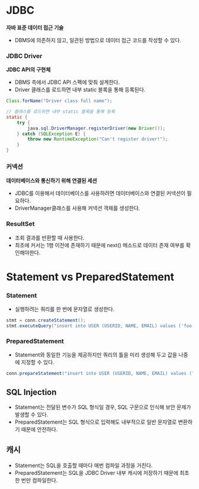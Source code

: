 # JDBC

**자바 표준 데이터 접근 기술** 

* DBMS에 의존하지 않고, 일관된 방법으로 데이터 접근 코드를 작성할 수 있다.

### JDBC Driver

**JDBC API의 구현체**

* DBMS 측에서 JDBC API 스펙에 맞춰 설계한다.
* Driver 클래스를 로드하면 내부 static 블록을 통해 등록된다.

```java
Class.forName("Driver class full name");

// 클래스를 로드하면 내부 static 블록을 통해 등록
static {
    try {
        java.sql.DriverManager.registerDriver(new Driver());
    } catch (SQLException E) {
        throw new RuntimeException("Can't register driver!");
    }
}
```

### 커넥션

**데이터베이스와 통신하기 위해 연결된 세션**

* JDBC를 이용해서 데이터베이스를 사용하려면 데이터베이스와 연결된 커넥션이 필요하다.
* DriverManager클래스를 사용해 커넥션 객체를 생성한다.

### ResultSet

* 조회 결과를 반환할 때 사용한다.
* 최초에 커서는 1행 이전에 존재하기 때문에 next() 메소드로 데이터 존재 여부를 확인해야한다.

# Statement vs PreparedStatement

### Statement

* 실행하려는 쿼리를 한 번에 문자열로 생성한다.

```java
stmt = conn.createStatement();
stmt.executeQuery("insert into USER (USERID, NAME, EMAIL) values ('foo', 'bar', 'foo@bar')");
```

### PreparedStatement

* Statement와 동일한 기능을 제공하지만 쿼리의 틀을 미리 생성해 두고 값을 나중에 지정할 수 있다.

```java
conn.prepareStatement("insert into USER (USERID, NAME, EMAIL) values (?, ?, ?)");
```

## SQL Injection

* Statement는 전달된 변수가 SQL 형식일 경우, SQL 구문으로 인식해 보안 문제가 발생할 수 있다.
* PreparedStatement는 SQL 형식으로 입력해도 내부적으로 일반 문자열로 변환하기 때문에 안전하다.

## 캐시

* Statement는 SQL을 호출할 때마다 매번 컴파일 과정을 거친다.
* PreparedStatement는 SQL을 JDBC Driver 내부 캐시에 저장하기 때문에 최초 한 번만 컴파일한다.